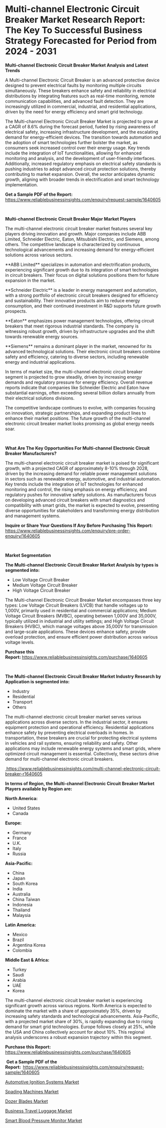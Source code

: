 <p><h1>Multi-channel Electronic Circuit Breaker Market Research Report: The Key To Successful Business Strategy Forecasted for Period from 2024 - 2031</h1></p><p><strong>Multi-channel Electronic Circuit Breaker Market Analysis and Latest Trends</strong></p>
<p><p>A Multi-channel Electronic Circuit Breaker is an advanced protective device designed to prevent electrical faults by monitoring multiple circuits simultaneously. These breakers enhance safety and reliability in electrical distributions by integrating features such as real-time monitoring, remote communication capabilities, and advanced fault detection. They are increasingly utilized in commercial, industrial, and residential applications, driven by the need for energy efficiency and smart grid technology.</p><p>The Multi-channel Electronic Circuit Breaker Market is projected to grow at a CAGR of 8.6% during the forecast period, fueled by rising awareness of electrical safety, increasing infrastructure development, and the escalating demand for energy-efficient devices. The transition towards automation and the adoption of smart technologies further bolster the market, as consumers seek increased control over their energy usage. Key trends include the integration of IoT functionalities, allowing for enhanced monitoring and analysis, and the development of user-friendly interfaces. Additionally, increased regulatory emphasis on electrical safety standards is pushing industries to adopt advanced circuit protection solutions, thereby contributing to market expansion. Overall, the sector anticipates dynamic growth, aligning with broader trends in electrification and smart technology implementation.</p></p>
<p><strong>Get a Sample PDF of the Report:&nbsp;</strong> <a href="https://www.reliablebusinessinsights.com/enquiry/request-sample/1640605?utm_campaign=75&utm_medium=2&utm_source=Github&utm_content=ia&utm_term=25092024&utm_id=multi-channel-electronic-circuit-breaker">https://www.reliablebusinessinsights.com/enquiry/request-sample/1640605</a></p>
<p>&nbsp;</p>
<p><strong>Multi-channel Electronic Circuit Breaker Major Market Players</strong></p>
<p><p>The multi-channel electronic circuit breaker market features several key players driving innovation and growth. Major companies include ABB Limited, Schneider Electric, Eaton, Mitsubishi Electric, and Siemens, among others. The competitive landscape is characterized by continuous technological advancements and increasing demand for energy-efficient solutions across various sectors.</p><p>**ABB Limited** specializes in automation and electrification products, experiencing significant growth due to its integration of smart technologies in circuit breakers. Their focus on digital solutions positions them for future expansion in the market.</p><p>**Schneider Electric** is a leader in energy management and automation, with a strong portfolio of electronic circuit breakers designed for efficiency and sustainability. Their innovative products aim to reduce energy consumption, and their continued investment in R&D supports future growth prospects.</p><p>**Eaton** emphasizes power management technologies, offering circuit breakers that meet rigorous industrial standards. The company is witnessing robust growth, driven by infrastructure upgrades and the shift towards renewable energy sources.</p><p>**Siemens** remains a dominant player in the market, renowned for its advanced technological solutions. Their electronic circuit breakers combine safety and efficiency, catering to diverse sectors, including renewable energy and industrial applications.</p><p>In terms of market size, the multi-channel electronic circuit breaker segment is projected to grow steadily, driven by increasing energy demands and regulatory pressure for energy efficiency. Overall revenue reports indicate that companies like Schneider Electric and Eaton have substantial earnings, often exceeding several billion dollars annually from their electrical solutions divisions.</p><p>The competitive landscape continues to evolve, with companies focusing on innovation, strategic partnerships, and expanding product lines to enhance their market positions. The future growth of the multi-channel electronic circuit breaker market looks promising as global energy needs soar.</p></p>
<p>&nbsp;</p>
<p><strong>What Are The Key Opportunities For Multi-channel Electronic Circuit Breaker Manufacturers?</strong></p>
<p><p>The multi-channel electronic circuit breaker market is poised for significant growth, with a projected CAGR of approximately 8-10% through 2028, driven by the increasing demand for reliable power management solutions in sectors such as renewable energy, automotive, and industrial automation. Key trends include the integration of IoT technologies for enhanced monitoring and control, the rising emphasis on energy efficiency, and regulatory pushes for innovative safety solutions. As manufacturers focus on developing advanced circuit breakers with smart diagnostics and compatibility with smart grids, the market is expected to evolve, presenting diverse opportunities for stakeholders and transforming energy distribution and management systems.</p></p>
<p><strong>Inquire or Share Your Questions If Any Before Purchasing This Report:</strong> <a href="https://www.reliablebusinessinsights.com/enquiry/pre-order-enquiry/1640605?utm_campaign=75&utm_medium=2&utm_source=Github&utm_content=ia&utm_term=25092024&utm_id=multi-channel-electronic-circuit-breaker">https://www.reliablebusinessinsights.com/enquiry/pre-order-enquiry/1640605</a></p>
<p>&nbsp;</p>
<p><strong>Market Segmentation</strong></p>
<p><strong>The Multi-channel Electronic Circuit Breaker Market Analysis by types is segmented into:</strong></p>
<p><ul><li>Low Voltage Circuit Breaker</li><li>Medium Voltage Circuit Breaker</li><li>High Voltage Circuit Breaker</li></ul></p>
<p><p>The Multi-channel Electronic Circuit Breaker Market encompasses three key types: Low Voltage Circuit Breakers (LVCB) that handle voltages up to 1,000V, primarily used in residential and commercial applications; Medium Voltage Circuit Breakers (MVBC), operating between 1,000V and 35,000V, typically utilized in industrial and utility settings; and High Voltage Circuit Breakers (HVBC), which manage voltages above 35,000V for transmission and large-scale applications. These devices enhance safety, provide overload protection, and ensure efficient power distribution across various voltage levels.</p></p>
<p><strong>Purchase this Report:&nbsp;</strong><a href="https://www.reliablebusinessinsights.com/purchase/1640605?utm_campaign=75&utm_medium=2&utm_source=Github&utm_content=ia&utm_term=25092024&utm_id=multi-channel-electronic-circuit-breaker">https://www.reliablebusinessinsights.com/purchase/1640605</a></p>
<p>&nbsp;</p>
<p><strong>The Multi-channel Electronic Circuit Breaker Market Industry Research by Application is segmented into:</strong></p>
<p><ul><li>Industry</li><li>Residential</li><li>Transport</li><li>Others</li></ul></p>
<p><p>The multi-channel electronic circuit breaker market serves various applications across diverse sectors. In the industrial sector, it ensures equipment protection and operational efficiency. Residential applications enhance safety by preventing electrical overloads in homes. In transportation, these breakers are crucial for protecting electrical systems in vehicles and rail systems, ensuring reliability and safety. Other applications may include renewable energy systems and smart grids, where optimized circuit management is essential. Collectively, these sectors drive demand for multi-channel electronic circuit breakers.</p></p>
<p><a href="https://www.reliablebusinessinsights.com/multi-channel-electronic-circuit-breaker-r1640605?utm_campaign=75&utm_medium=2&utm_source=Github&utm_content=ia&utm_term=25092024&utm_id=multi-channel-electronic-circuit-breaker">&nbsp;https://www.reliablebusinessinsights.com/multi-channel-electronic-circuit-breaker-r1640605</a></p>
<p><strong>In terms of Region, the Multi-channel Electronic Circuit Breaker Market Players available by Region are:</strong></p>
<p>
    <p> <strong> North America: </strong>
        <ul>
            <li>United States</li>
            <li>Canada</li>
        </ul>
        </p> 
    <p> <strong> Europe: </strong>
        <ul>
            <li>Germany</li>
            <li>France</li>
            <li>U.K.</li>
            <li>Italy</li>
            <li>Russia</li>
        </ul>
        </p> 
    <p> <strong> Asia-Pacific: </strong>
        <ul>
            <li>China</li>
            <li>Japan</li>
            <li>South Korea</li>
            <li>India</li>
            <li>Australia</li>
            <li>China Taiwan</li>
            <li>Indonesia</li>
            <li>Thailand</li>
            <li>Malaysia</li>
        </ul>
        </p> 
    <p> <strong> Latin America: </strong>
        <ul>
            <li>Mexico</li>
            <li>Brazil</li>
            <li>Argentina Korea</li>
            <li>Colombia</li>
        </ul>
        </p> 
    <p> <strong> Middle East & Africa: </strong>
        <ul>
            <li>Turkey</li>
            <li>Saudi</li>
            <li>Arabia</li>
            <li>UAE</li>
            <li>Korea</li>
        </ul>
    </p>
    </p>
<p><p>The multi-channel electronic circuit breaker market is experiencing significant growth across various regions. North America is expected to dominate the market with a share of approximately 35%, driven by increasing safety standards and technological advancements. Asia-Pacific, with a projected market share of 30%, is rapidly expanding due to rising demand for smart grid technologies. Europe follows closely at 25%, while the USA and China collectively account for about 10%. This regional analysis underscores a robust expansion trajectory within this segment.</p></p>
<p><strong>Purchase this Report: </strong><a href="https://www.reliablebusinessinsights.com/purchase/1640605?utm_campaign=75&utm_medium=2&utm_source=Github&utm_content=ia&utm_term=25092024&utm_id=multi-channel-electronic-circuit-breaker">https://www.reliablebusinessinsights.com/purchase/1640605</a></p>
<p>&nbsp;<strong>Get a Sample PDF of the Report:&nbsp;&nbsp;</strong><a href="https://www.reliablebusinessinsights.com/enquiry/request-sample/1640605?utm_campaign=75&utm_medium=2&utm_source=Github&utm_content=ia&utm_term=25092024&utm_id=multi-channel-electronic-circuit-breaker">https://www.reliablebusinessinsights.com/enquiry/request-sample/1640605</a></p>
<p><strong></strong></p>
<p><p><a href="https://www.linkedin.com/pulse/automotive-ignition-systems-industry-sector-new-technologies-cgzqf?utm_campaign=75&utm_medium=2&utm_source=Github&utm_content=ia&utm_term=25092024&utm_id=multi-channel-electronic-circuit-breaker">Automotive Ignition Systems Market</a></p><p><a href="https://www.linkedin.com/pulse/market-insights-global-spading-machines-forecast-innovation-0wzbc?utm_campaign=75&utm_medium=2&utm_source=Github&utm_content=ia&utm_term=25092024&utm_id=multi-channel-electronic-circuit-breaker">Spading Machines Market</a></p><p><a href="https://www.linkedin.com/pulse/dozer-blades-market-evolution-global-trends-regional-dynamics-jkqmc?utm_campaign=75&utm_medium=2&utm_source=Github&utm_content=ia&utm_term=25092024&utm_id=multi-channel-electronic-circuit-breaker">Dozer Blades Market</a></p><p><a href="https://issuu.com/reportprime-2/docs/business-travel-luggage-market-size_e0e92ac8316593?utm_campaign=75&utm_medium=2&utm_source=Github&utm_content=ia&utm_term=25092024&utm_id=multi-channel-electronic-circuit-breaker">Business Travel Luggage Market</a></p><p><a href="https://issuu.com/reportprime-2/docs/smart-blood-pressure-monitor-market_90d3f66f0cf817?utm_campaign=75&utm_medium=2&utm_source=Github&utm_content=ia&utm_term=25092024&utm_id=multi-channel-electronic-circuit-breaker">Smart Blood Pressure Monitor Market</a></p></p>